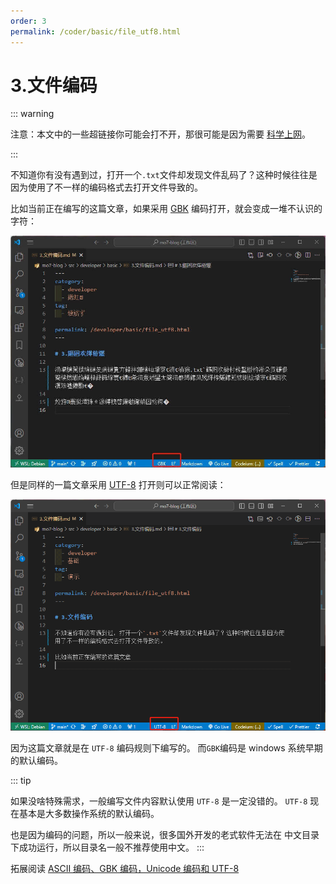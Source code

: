 ```yaml
---
order: 3
permalink: /coder/basic/file_utf8.html
---
```


# 3.文件编码

::: warning

注意：本文中的一些超链接你可能会打不开，那很可能是因为需要 [科学上网](/coder/basic/proxy_to_net.html)。

:::

不知道你有没有遇到过，打开一个`.txt`文件却发现文件乱码了？这种时候往往是因为使用了不一样的编码格式去打开文件导致的。

比如当前正在编写的这篇文章，如果采用 [GBK](https://zh.wikipedia.org/wiki/汉字内码扩展规范) 编码打开，就会变成一堆不认识的字符：

![](image/gbk.png)

但是同样的一篇文章采用 [UTF-8](https://zh.wikipedia.org/wiki/UTF-8) 打开则可以正常阅读：

![](image/utf8.png)

因为这篇文章就是在 `UTF-8` 编码规则下编写的。 而`GBK`编码是 windows 系统早期的默认编码。

::: tip

如果没啥特殊需求，一般编写文件内容默认使用 `UTF-8` 是一定没错的。 `UTF-8` 现在基本是大多数操作系统的默认编码。

也是因为编码的问题，所以一般来说，很多国外开发的老式软件无法在 中文目录下成功运行，所以目录名一般不推荐使用中文。
:::

拓展阅读 [ASCII 编码、GBK 编码，Unicode 编码和 UTF-8](https://www.cnblogs.com/Rainingday/p/14641104.html)

<BiliBili bvid="BV1cB4y177QR" />
